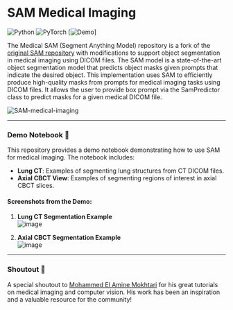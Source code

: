 # SAM Medical Imaging

![Python](https://img.shields.io/badge/python-3670A0?style=for-the-badge&logo=python&logoColor=ffdd54) ![PyTorch](https://img.shields.io/badge/PyTorch-%23EE4C2C.svg?style=for-the-badge&logo=PyTorch&logoColor=white) [![Demo](https://img.shields.io/badge/Demo-0066ff.svg?style=for-the-badge&logo=<badge>&logoColor=<logo-color>)]

The Medical SAM (Segment Anything Model) repository is a fork of the [original SAM repository](https://github.com/facebookresearch/segment-anything) with modifications to support object segmentation in medical imaging using DICOM files. The SAM model is a state-of-the-art object segmentation model that predicts object masks given prompts that indicate the desired object. This implementation uses SAM to efficiently produce high-quality masks from prompts for medical imaging tasks using DICOM files. It allows the user to provide box prompt via the SamPredictor class to predict masks for a given medical DICOM file.

![SAM-medical-imaging](https://user-images.githubusercontent.com/37108394/230678827-f53b684c-6bca-491f-9f67-8fd1cd642717.png)

---

### Demo Notebook 📓

This repository provides a demo notebook demonstrating how to use SAM for medical imaging. The notebook includes:

- **Lung CT**: Examples of segmenting lung structures from CT DICOM files.
- **Axial CBCT View**: Examples of segmenting regions of interest in axial CBCT slices.

#### Screenshots from the Demo:

1. **Lung CT Segmentation Example**  
   ![image](https://github.com/user-attachments/assets/a05bc961-6e76-45c9-b7e0-375dd3c72356) 

2. **Axial CBCT Segmentation Example**  
   ![image](https://github.com/user-attachments/assets/6be84080-289a-4ab4-9e88-267f6084d357)   

---

### Shoutout 🎉

A special shoutout to [Mohammed El Amine Mokhtari](https://github.com/amine0110) for his great tutorials on medical imaging and computer vision. His work has been an inspiration and a valuable resource for the community!

